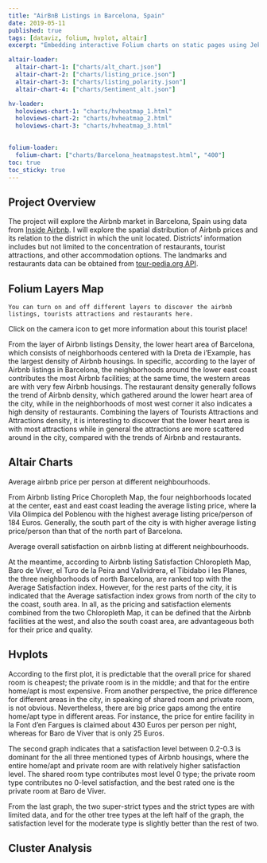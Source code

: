 ```yaml
---
title: "AirBnB Listings in Barcelona, Spain"
date: 2019-05-11
published: true
tags: [dataviz, folium, hvplot, altair]
excerpt: "Embedding interactive Folium charts on static pages using Jekyll."

altair-loader:
  altair-chart-1: ["charts/alt_chart.json"]
  altair-chart-2: ["charts/listing_price.json"]
  altair-chart-3: ["charts/listing_polarity.json"]
  altair-chart-4: ["charts/Sentiment_alt.json"]

hv-loader:
  holoviews-chart-1: "charts/hvheatmap_1.html"
  holoviews-chart-2: "charts/hvheatmap_2.html"
  holoviews-chart-3: "charts/hvheatmap_3.html"
  

folium-loader:
  folium-chart: ["charts/Barcelona_heatmapstest.html", "400"]
toc: true
toc_sticky: true
---
```


## Project Overview
   The project will explore the Airbnb market in Barcelona, Spain using data from [Inside Airbnb](http://insideairbnb.com/get-the-data.html). I will explore the spatial distribution of Airbnb prices and its relation to the district in which the unit located. Districts’ information includes but not limited to the concentration of restaurants, tourist attractions, and other accommodation options. The landmarks and restaurants data can be obtained from [tour-pedia.org API](http://tour-pedia.org/api/index.html). 

## Folium Layers Map
    You can turn on and off different layers to discover the airbnb listings, tourists attractions and restaurants here.
Click on the camera icon to get more information about this tourist place!

<div id="folium-chart"></div>

   From the layer of Airbnb listings Density, the lower heart area of Barcelona, which consists of neighborhoods centered with la Dreta de i’Example, has the largest density of Airbnb housings. In specific, according to the layer of Airbnb listings in Barcelona, the neighborhoods around the lower east coast contributes the most Airbnb facilities; at the same time, the western areas are with very few Airbnb housings. The restaurant density generally follows the trend of Airbnb density, which gathered around the lower heart area of the city, while in the neighborhoods of most west corner it also indicates a high density of restaurants.
   Combining the layers of Tourists Attractions and Attractions density, it is interesting to discover that the lower heart area is with most attractions while in general the attractions are more scattered around in the city, compared with the trends of Airbnb and restaurants. 


## Altair Charts
Average airbnb price per person at different neighbourhoods. 
<div id="altair-chart-2"></div>

   From Airbnb listing Price Choropleth Map, the four neighborhoods located at the center, east and east coast leading the average listing price, where la Vila Olimpica del Poblenou with the highest average listing price/person of 184 Euros. Generally, the south part of the city is with higher average listing price/person than that of the north part of Barcelona.

Average overall satisfaction on airbnb listing at different neighbourhoods.
<div id="altair-chart-3"></div>

   At the meantime, according to Airbnb listing Satisfaction Chloropleth Map, Baro de Viver, el Turo de la Peira and Vallvidrera, el Tibidabo i les Planes, the three neighborhoods of north Barcelona, are ranked top with the Average Satisfaction index. However, for the rest parts of the city, it is indicated that the Average satisfaction index grows from north of the city to the coast, south area. 
   In all, as the pricing and satisfaction elements combined from the two Chloropleth Map, it can be defined that the Airbnb facilities at the west, and also the south coast area, are advantageous both for their price and quality.
  
## Hvplots

<div id="holoviews-chart-1"></div>

   According to the first plot, it is predictable that the overall price for shared room is cheapest; the private room is in the middle; and that for the entire home/apt is most expensive. From another perspective, the price difference for different areas in the city, in speaking of shared room and private room, is not obvious. Nevertheless, there are big price gaps among the entire home/apt type in different areas. For instance, the price for entire facility in la Font d’en Fargues is claimed about 430 Euros per person per night, whereas for Baro de Viver that is only 25 Euros. 

<div id="holoviews-chart-2"></div>

   The second graph indicates that a satisfaction level between 0.2-0.3 is dominant for the all three mentioned types of Airbnb housings, where the entire home/apt and private room are with relatively higher satisfaction level. The shared room type contributes most level 0 type; the private room type contributes no 0-level satisfaction, and the best rated one is the private room at Baro de Viver.

<div id="holoviews-chart-3"></div>

   From the last graph, the two super-strict types and the strict types are with limited data, and for the other tree types at the left half of the graph, the satisfaction level for the moderate type is slightly better than the rest of two.

## Cluster Analysis

<div id="altair-chart-4"></div>

